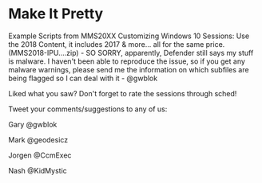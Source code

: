 # Make It Pretty
Example Scripts from MMS20XX Customizing Windows 10 Sessions: 
Use the 2018 Content, it includes 2017 & more... all for the same price.  (MMS2018-IPU....zip)  -  SO SORRY, apparently, Defender still says my stuff is malware. I haven't been able to reproduce the issue, so if you get any malware warnings, please send me the information on which subfiles are being flagged so I can deal with it - @gwblok

Liked what you saw? Don't forget to rate the sessions through sched!


Tweet your comments/suggestions to any of us:



Gary    @gwblok

Mark    @geodesicz

Jorgen  @CcmExec

Nash    @KidMystic
